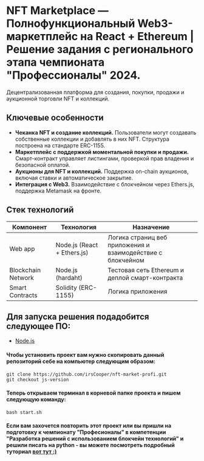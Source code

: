 # NFT Marketplace — Полнофункциональный Web3-маркетплейс на React + Ethereum | Решение задания с регионального этапа чемпионата "Профессионалы" 2024.
Децентрализованная платформа для создания, покупки, продажи и аукционной торговли NFT и коллекций.


## Ключевые особенности
- __Чеканка NFT и создание коллекций.__ Пользователи могут создавать собственные коллекции и добавлять в них NFT. Структура построена на стандарте ERC-1155.
- __Маркетплейс с поддержкой моментальной покупки и продажи.__ Смарт-контракт управляет листингами, проверкой прав владения и безопасной оплатой.
- __Аукционы для NFT и коллекций.__ Поддержка on-chain аукционов, включая ставки и автоматическое закрытие.
- __Интеграция с Web3.__ Взаимодействие с блокчейном через Ethers.js, поддержка Metamask на фронте.

## Стек технологий
| Компонент      | Технология                  | Назначение                          |
|----------------|-----------------------------|-------------------------------------|
| Web app        | Node.js (React + Ethers.js)    | Логика страниц веб приложения и взаимодействие с блокчейном |
| Blockchain Network| Node.js (hardaht)        | Тестовая сеть Ethereum и деплой смарт-контракта |
| Smart Contracts| Solidity (ERC-1155)         | Логика приложения |


## Для запуска решения подадобится следующее ПО:
- [Node.js](https://nodejs.org/en/download)

#### Чтобы установить проект вам нужно скопировать данный репозиторий себе на компьютер следующим образом:
```
git clone https://github.com/irsCooper/nft-market-profi.git
git checkout js-version
```
#### Теперь открываем терминал в корневой папке проекта и пишем следующую команду:
```
bash start.sh
```


#### Если вам захочется повторить этот проект или вы пришли на подготовку к чемпионату "Професионалы" в компетенции "Разработка решений с использованием блокчейн технологий" и решили писать на python - вы можете посмотреть подробный туториал [вот тут :)](https://github.com/irsCooper/profi-ethereum-erc1155/blob/chempionat_version/TUTORIAL.md)
